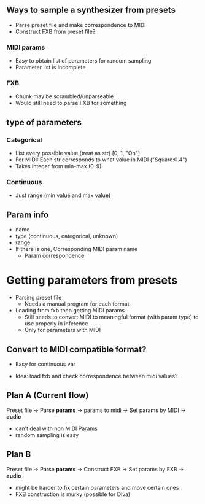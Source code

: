 
## Ways to sample a synthesizer from presets
* Parse preset file and make correspondence to MIDI
* Construct FXB from preset file?

### MIDI params
* Easy to obtain list of parameters for random sampling
* Parameter list is incomplete

### FXB
* Chunk may be scrambled/unparseable
* Would still need to parse FXB for something

## type of parameters 

### Categorical
* List every possible value (treat as str) [0, 1, "On"]
* For MIDI: Each str corresponds to what value in MIDI ("Square:0.4")
* Takes integer from min-max (0-9)

### Continuous
* Just range (min value and max value)

## Param info
* name
* type (continuous, categorical, unknown)
* range
* If there is one, Corresponding MIDI param name
    - Param correspondence

# Getting parameters from presets
* Parsing preset file
    - Needs a manual program for each format
* Loading from fxb then getting MIDI params
    - Still needs to convert MIDI to meaningful format (with param type) to use properly in inference
    - Only for parameters with MIDI

## Convert to MIDI compatible format?
* Easy for continuous var

* Idea: load fxb and check correspondence between midi values?

## Plan A (Current flow)
Preset file -> Parse **params** -> params to midi -> Set params by MIDI -> **audio**
* can't deal with non MIDI Params
* random sampling is easy

## Plan B
Preset file -> Parse **params**
            -> Construct FXB -> Set params by FXB -> **audio**
* might be harder to fix certain parameters and move certain ones
* FXB construction is murky (possible for Diva)